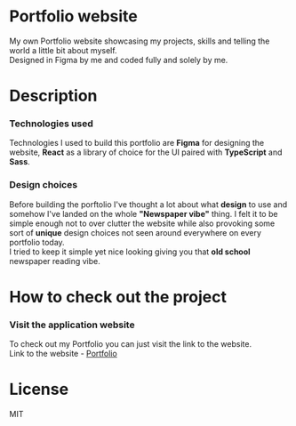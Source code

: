 # Portfolio website

My own Portfolio website showcasing my projects, skills and telling the world a little bit about myself.  
Designed in Figma by me and coded fully and solely by me.

# Description

### Technologies used

Technologies I used to build this portfolio are **Figma** for designing the website, **React** as a library of choice for the UI paired with **TypeScript** and **Sass**.

### Design choices

Before building the porftolio I've thought a lot about what **design** to use and somehow I've landed on the whole **"Newspaper vibe"** thing. I felt it to be simple enough not to over clutter the website while also provoking some sort of **unique** design choices not seen around everywhere on every portfolio today.  
I tried to keep it simple yet nice looking giving you that **old school** newspaper reading vibe.

# How to check out the project

### Visit the application website

To check out my Portfolio you can just visit the link to the website.  
Link to the website - [Portfolio](https://prismatic-meerkat-cc0206.netlify.app/)

# License

MIT
